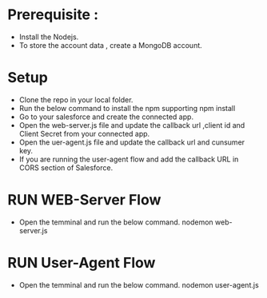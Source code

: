 # Prerequisite : 

* Install the Nodejs.
* To store the account data , create a MongoDB account.

# Setup

* Clone the repo in your local folder.
* Run the below command to install the npm supporting 
   npm install
* Go to your salesforce and create the connected app.
* Open the web-server.js file and update the callback url ,client id and Client Secret from your connected app.
* Open the uer-agent.js file and update the callback url and cunsumer key.
* If you are running the user-agent flow and add the callback URL in CORS section of Salesforce. 

# RUN WEB-Server Flow

* Open the temminal and run the below command.
   nodemon web-server.js
   
# RUN User-Agent Flow

* Open the temminal and run the below command.
   nodemon user-agent.js
   

